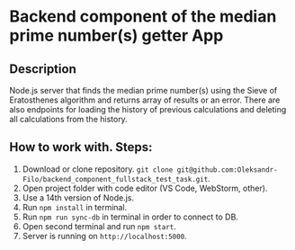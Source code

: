 # Backend component of the median prime number(s) getter App

## Description
Node.js server that finds the median prime number(s) using the Sieve of Eratosthenes algorithm and returns array of results or an error.
There are also endpoints for loading the history of previous calculations and deleting all calculations from the history.

## How to work with. Steps:
1. Download or clone repository. `git clone git@github.com:Oleksandr-Filo/backend_component_fullstack_test_task.git`.
2. Open project folder with code editor (VS Code, WebStorm, other).
3. Use a 14th version of Node.js.
4. Run ```npm install``` in terminal.
5. Run ```npm run sync-db``` in terminal in order to connect to DB.
6. Open second terminal and run ```npm start```.
7. Server is running on ```http://localhost:5000```.
